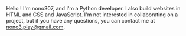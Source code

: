 Hello ! 
I'm nono307, and I'm a Python developer. I also build websites in HTML and CSS and JavaScript. 
I'm not interested in collaborating on a project, but if you have any questions, you can contact me at nono3.play@gmail.com.
